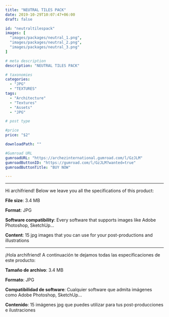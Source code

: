 ```yaml
---
title: "NEUTRAL TILES PACK"
date: 2019-10-29T10:07:47+06:00
draft: false

id: "neutraltilespack"
images: [
  "images/packages/neutral_1.png",
  "images/packages/neutral_2.png",
  "images/packages/neutral_3.png"
]

# meta description
description: "NEUTRAL TILES PACK"

# taxonomies
categories:
  - "JPG"
  - "TEXTURES"
tags:
  - "Architecture"
  - "Textures"
  - "Assets"
  - "JPG"

# post type

#price
price: "$2"

downloadPath: ""

#Gumroad URL
gumroadURL: "https://archezinternational.gumroad.com/l/GzJLM"
gumroadButtonID: "https://gumroad.com/l/GzJLM?wanted=true"
gumroadButtonTitle: "BUY NOW"

---
```


___

Hi archifriend! Below we leave you all the specifications of this product:

**File size**: 3.4 MB

**Format**: JPG

**Software compatibility**: Every software that supports images like Adobe Photoshop, SketchUp...

**Content**: 15 jpg images that you can use for your post-productions and illustrations

_____

¡Hola archifriend! A continuación te dejamos todas las especificaciones de este producto:

**Tamaño de archivo**: 3.4 MB

**Formato**: JPG

**Compatibilidad de software**: Cualquier software que admita imágenes como Adobe Photoshop, SketchUp...

**Contenido**: 15 imágenes jpg que puedes utilizar para tus post-producciones e ilustraciones